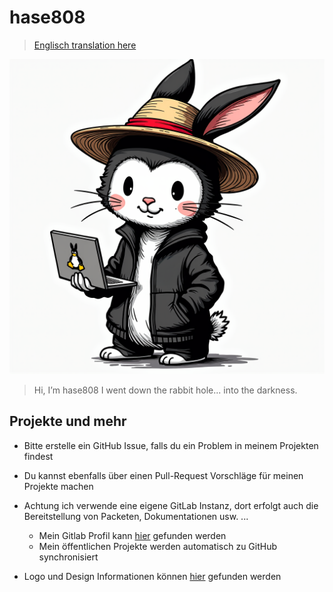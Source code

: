 # hase808

> [Englisch translation here](/README_en.md)

![Logo](assets/Logo.png)

> Hi, I’m hase808 I went down the rabbit hole... into the darkness.

## Projekte und mehr

- Bitte erstelle ein GitHub Issue, falls du ein Problem in meinem Projekten findest
- Du kannst ebenfalls über einen Pull-Request Vorschläge für meinen Projekte machen
- Achtung ich verwende eine eigene GitLab Instanz, dort erfolgt auch die Bereitstellung von Packeten, Dokumentationen usw. ...
    - Mein Gitlab Profil kann [hier](https://git.unhappy.computer/hase808) gefunden werden
    - Mein öffentlichen Projekte werden automatisch zu GitHub synchronisiert

- Logo und Design Informationen können [hier](Logo-and-Design.md) gefunden werden
